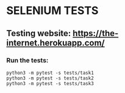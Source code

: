 # SELENIUM TESTS

## Testing website: https://the-internet.herokuapp.com/

### Run the tests:

```
python3 -m pytest -s tests/task1
python3 -m pytest -s tests/task2
python3 -m pytest -s tests/task3
```
